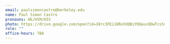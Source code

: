 ```yaml
---
email: paulsimoncastro@berkeley.edu
name: Paul Simon Castro
pronouns: HE/HIM/HIS
photo: https://drive.google.com/open?id=18rc3FEi18RxVUQBiYOQaus9DwTcs5vRJ
role: ""
office-hours: TBA
---
```

